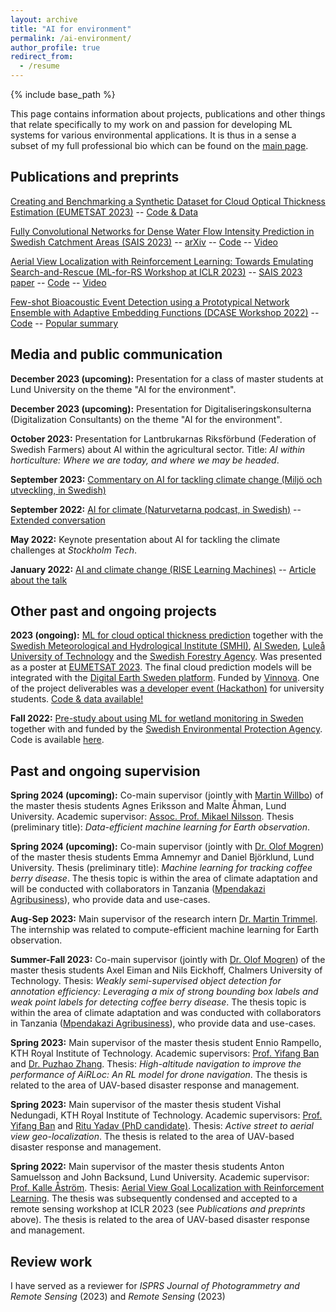 ```yaml
---
layout: archive
title: "AI for environment"
permalink: /ai-environment/
author_profile: true
redirect_from:
  - /resume
---
```


{% include base_path %}

This page contains information about projects, publications and other things that relate specifically to my work on and passion for developing ML systems for various environmental applications. It is thus in a sense a subset of my full professional bio which can be found on the [main page](https://aleksispi.github.io).

## Publications and preprints
[Creating and Benchmarking a Synthetic Dataset for Cloud Optical Thickness Estimation (EUMETSAT 2023)](https://arxiv.org/abs/2311.14024) -- [Code & Data](https://github.com/aleksispi/ml-cloud-opt-thick)

[Fully Convolutional Networks for Dense Water Flow Intensity Prediction in Swedish Catchment Areas (SAIS 2023)](https://ecp.ep.liu.se/index.php/sais/article/view/714) -- [arXiv](https://arxiv.org/abs/2304.01658) -- [Code](https://github.com/aleksispi/fcn-water-flow) -- [Video](https://youtu.be/dnE0AfiqoZo)

[Aerial View Localization with Reinforcement Learning: Towards Emulating Search-and-Rescue (ML-for-RS Workshop at ICLR 2023)](https://arxiv.org/abs/2209.03694) -- [SAIS 2023 paper](https://ecp.ep.liu.se/index.php/sais/article/view/715) -- [Code](https://github.com/aleksispi/airloc) -- [Video](https://youtu.be/n01OCLNKxFc)

[Few-shot Bioacoustic Event Detection using a Prototypical Network Ensemble with Adaptive Embedding Functions (DCASE Workshop 2022)](https://dcase.community/documents/workshop2022/proceedings/DCASE2022Workshop_Martinsson_13.pdf) -- [Code](https://github.com/johnmartinsson/few-shot-learning-bioacoustics) -- [Popular summary](https://www.ri.se/en/few-shot-bioacoustic-event-detection-using-a-prototypical-network-ensemble-with-adaptive-embedding)

## Media and public communication

**December 2023 (upcoming):** Presentation for a class of master students at Lund University on the theme "AI for the environment".

**December 2023 (upcoming):** Presentation for Digitaliseringskonsulterna (Digitalization Consultants) on the theme "AI for the environment".

**October 2023:** Presentation for Lantbrukarnas Riksförbund (Federation of Swedish Farmers) about AI within the agricultural sector. Title: _AI within horticulture: Where we are today, and where we may be headed_.

**September 2023:** [Commentary on AI for tackling climate change (Miljö och utveckling, in Swedish)](https://miljo-utveckling.se/ai-potentiell-hjalte-i-klimatkrisen/)

**September 2022:** [AI for climate (Naturvetarna podcast, in Swedish)](https://www.naturvetarna.se/om-oss/naturvetarpodden/aleksis-pirinen--kan-ai-losa-klimatkrisen/) -- [Extended conversation](https://youtu.be/p1AT31S37b4)

**May 2022:** Keynote presentation about AI for tackling the climate challenges at _Stockholm Tech_.

**January 2022:** [AI and climate change (RISE Learning Machines)](https://youtu.be/QXztQfKLiSc) -- [Article about the talk](https://www.ri.se/en/ai-center/aleksis-pirinen-we-must-dare-to-discuss-pessimistic-scenarios)

## Other past and ongoing projects

<!--**Fall 2023 (ongoing):** Involved in two AI-for-environment [EUHubs4Data](https://euhubs4data.eu/) projects, one related to point cloud classification of trees in urban areas, and one related to land-use classification.-->

**2023 (ongoing):** [ML for cloud optical thickness prediction](https://arxiv.org/abs/2311.14024) together with the [Swedish Meteorological and Hydrological Institute (SMHI)](https://www.smhi.se/en/about-smhi/who-we-are/who-we-are-1.83748), [AI Sweden](https://www.ai.se/en), [Luleå University of Technology](https://www.ltu.se/?l=en) and the [Swedish Forestry Agency](https://www.skogsstyrelsen.se/). Was presented as a poster at [EUMETSAT 2023](https://www.eumetsat.int/eumetsat-meteorological-satellite-conference-2023). The final cloud prediction models will be integrated with the [Digital Earth Sweden platform](https://digitalearth.se/). Funded by [Vinnova](https://www.vinnova.se/en/p/swedish-space-data-lab-2.0/). One of the project deliverables was [a developer event (Hackathon)](https://www.ai.se/en/events/walking-thin-clouds-challenge) for university students. [Code & data available!](https://github.com/aleksispi/ml-cloud-opt-thick)

**Fall 2022:** [Pre-study about using ML for wetland monitoring in Sweden](https://www.naturvardsverket.se/om-oss/aktuellt/nyheter-och-pressmeddelanden/ai-teknik-testas-for-att-identifiera-vatmarker/) together with and funded by the [Swedish Environmental Protection Agency](https://www.naturvardsverket.se/en/). Code is available [here](https://github.com/aleksispi/ai-swetlands).

## Past and ongoing supervision

**Spring 2024 (upcoming):** Co-main supervisor (jointly with [Martin Willbo](https://www.ri.se/sv/person/martin-willbo)) of the master thesis students Agnes Eriksson and Malte Åhman, Lund University. Academic supervisor: [Assoc. Prof. Mikael Nilsson](https://portal.research.lu.se/en/persons/mikael-nilsson-2). Thesis (preliminary title): _Data-efficient machine learning for Earth observation_.

**Spring 2024 (upcoming):** Co-main supervisor (jointly with [Dr. Olof Mogren](mogren.one)) of the master thesis students Emma Amnemyr and Daniel Björklund, Lund University. Thesis (preliminary title): _Machine learning for tracking coffee berry disease_.  The thesis topic is within the area of climate adaptation and will be conducted with collaborators in Tanzania ([Mpendakazi Agribusiness](https://www.mpendakazi.co.tz/)), who provide data and use-cases.

**Aug-Sep 2023:** Main supervisor of the research intern [Dr. Martin Trimmel](https://scholar.google.com/citations?user=qLHPersAAAAJ&hl=en). The internship was related to compute-efficient machine learning for Earth observation.

**Summer-Fall 2023:** Co-main supervisor (jointly with [Dr. Olof Mogren](mogren.one)) of the master thesis students Axel Eiman and Nils Eickhoff, Chalmers University of Technology. Thesis: _Weakly semi-supervised object detection for annotation efficiency: Leveraging a mix of strong bounding box labels and weak point labels for detecting coffee berry disease_. The thesis topic is within the area of climate adaptation and was conducted with collaborators in Tanzania ([Mpendakazi Agribusiness](https://www.mpendakazi.co.tz/)), who provide data and use-cases.

**Spring 2023:** Main supervisor of the master thesis student Ennio Rampello, KTH Royal Institute of Technology. Academic supervisors: [Prof. Yifang Ban](https://www.kth.se/profile/yifang) and [Dr. Puzhao Zhang](https://www.kth.se/profile/puzhao). Thesis: _High-altitude navigation to improve the performance of AiRLoc: An RL model for drone navigation_. The thesis is related to the area of UAV-based disaster response and management.

**Spring 2023:** Main supervisor of the master thesis student Vishal Nedungadi, KTH Royal Institute of Technology. Academic supervisors: [Prof. Yifang Ban](https://www.kth.se/profile/yifang)  and [Ritu Yadav (PhD candidate)](https://www.kth.se/profile/rituy). Thesis: _Active street to aerial view
geo-localization_. The thesis is related to the area of UAV-based disaster response and management.

**Spring 2022:** Main supervisor of the master thesis students Anton Samuelsson and John Backsund, Lund University. Academic supervisor: [Prof. Kalle Åström](https://www.maths.lu.se/staff/kalleastrom/). Thesis: [Aerial View Goal Localization with Reinforcement Learning](https://lup.lub.lu.se/luur/download?func=downloadFile&recordOId=9088977&fileOId=9089013). The thesis was subsequently condensed and accepted to a remote sensing workshop at ICLR 2023 (see _Publications and preprints_ above). The thesis is related to the area of UAV-based disaster response and management.

## Review work
I have served as a reviewer for _ISPRS Journal of Photogrammetry and Remote Sensing_ (2023) and _Remote Sensing_ (2023)

